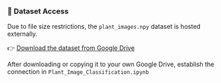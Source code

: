 ### 📁 Dataset Access

Due to file size restrictions, the `plant_images.npy` dataset is hosted externally.

👉 [Download the dataset from Google Drive](https://drive.google.com/file/d/1qoAXFa-e40mFJpVqblhFV_vWZ7DXmAhR/view?usp=sharing)

After downloading or copying it to your own Google Drive, establish the connection in `Plant_Image_Classification.ipynb`
